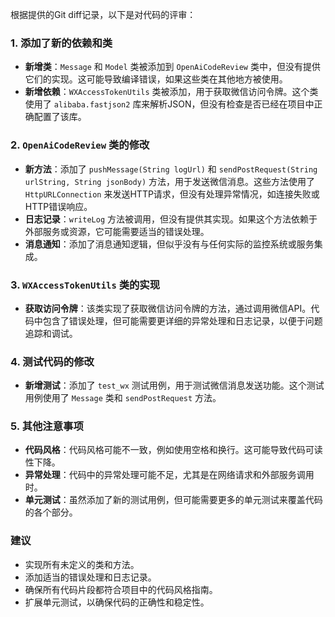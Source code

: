 根据提供的Git diff记录，以下是对代码的评审：

### 1. 添加了新的依赖和类
- **新增类**：`Message` 和 `Model` 类被添加到 `OpenAiCodeReview` 类中，但没有提供它们的实现。这可能导致编译错误，如果这些类在其他地方被使用。
- **新增依赖**：`WXAccessTokenUtils` 类被添加，用于获取微信访问令牌。这个类使用了 `alibaba.fastjson2` 库来解析JSON，但没有检查是否已经在项目中正确配置了该库。

### 2. `OpenAiCodeReview` 类的修改
- **新方法**：添加了 `pushMessage(String logUrl)` 和 `sendPostRequest(String urlString, String jsonBody)` 方法，用于发送微信消息。这些方法使用了 `HttpURLConnection` 来发送HTTP请求，但没有处理异常情况，如连接失败或HTTP错误响应。
- **日志记录**：`writeLog` 方法被调用，但没有提供其实现。如果这个方法依赖于外部服务或资源，它可能需要适当的错误处理。
- **消息通知**：添加了消息通知逻辑，但似乎没有与任何实际的监控系统或服务集成。

### 3. `WXAccessTokenUtils` 类的实现
- **获取访问令牌**：该类实现了获取微信访问令牌的方法，通过调用微信API。代码中包含了错误处理，但可能需要更详细的异常处理和日志记录，以便于问题追踪和调试。

### 4. 测试代码的修改
- **新增测试**：添加了 `test_wx` 测试用例，用于测试微信消息发送功能。这个测试用例使用了 `Message` 类和 `sendPostRequest` 方法。

### 5. 其他注意事项
- **代码风格**：代码风格可能不一致，例如使用空格和换行。这可能导致代码可读性下降。
- **异常处理**：代码中的异常处理可能不足，尤其是在网络请求和外部服务调用时。
- **单元测试**：虽然添加了新的测试用例，但可能需要更多的单元测试来覆盖代码的各个部分。

### 建议
- 实现所有未定义的类和方法。
- 添加适当的错误处理和日志记录。
- 确保所有代码片段都符合项目中的代码风格指南。
- 扩展单元测试，以确保代码的正确性和稳定性。